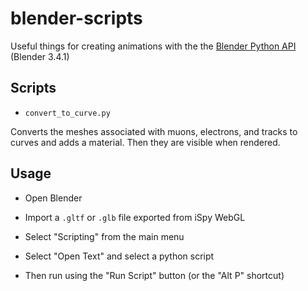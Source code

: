 # blender-scripts
Useful things for creating animations with the the [Blender Python API](https://docs.blender.org/api/current/index.html) (Blender 3.4.1)

## Scripts

* `convert_to_curve.py`

Converts the meshes associated with muons, electrons, and tracks to curves and
adds a material. Then they are visible when rendered.

## Usage

* Open Blender

* Import a `.gltf` or `.glb` file exported from iSpy WebGL

* Select "Scripting" from the main menu

* Select "Open Text" and select a python script

* Then run using the "Run Script" button (or the "Alt P" shortcut)
